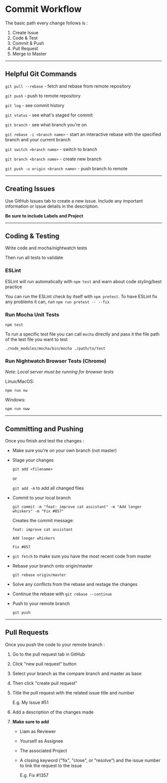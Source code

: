 # Commit Workflow

The basic path every change follows is :

1. Create Issue
2. Code & Test
3. Commit & Push
4. Pull Request
5. Merge to Master

---

## Helpful Git Commands

`git pull --rebase` - fetch and rebase from remote repository

`git push` - push to remote repository

`git log` - see commit history

`git status` - see what's staged for commit

`git branch` - see what branch you're on

`git rebase -i <branch name>` - start an interactive rebase with the specified branch and your current branch

`git switch <branch name>` - switch to branch

`git branch <branch name>` - create new branch

`git push -u origin <branch name>` - push branch to remote

---

## Creating Issues

Use GitHub Issues tab to create a new issue.  Include any important information or issue details in the description.

**Be sure to include Labels and Project**

---

## Coding & Testing

Write code and mocha/nightwatch tests

Then run all tests to validate

### ESLint

ESLint will run automatically with `npm test` and warn about code styling/best practice

You can run the ESLint check by itself with `npm pretest`. To have ESLint fix any problems it can, run `npm run pretest -- --fix`

### Run Mocha Unit Tests

`npm test`

To run a specific test file you can call `mocha` directly and pass it the file path of the test file you want to test

`./node_modules/mocha/bin/mocha ./path/to/test`

### Run Nightwatch Browser Tests (Chrome)
*Note: Local server must be running for browser tests*

Linux/MacOS:

`npm run nw`

Windows:

`npm run nww`

---

## Committing and Pushing 

Once you finish and test the changes :
- Make sure you're on your own branch (not master)

- Stage your changes
  
  `git add <filename>` 
  
  or
  
  `git add -A` to add all changed files

- Commit to your local branch

  `git commit -m "feat: improve cat assistant" -m "Add longer whiskers" -m "Fix #857"`

  Creates the commit message: 
      
      feat: improve cat assistant

      Add longer whiskers

      Fix #857

- `git fetch` to make sure you have the most recent code from master

- Rebase your branch onto origin/master
  
  `git rebase origin/master`

- Solve any conflicts from the rebase and restage the changes

- Continue the rebase with `git rebase --continue`

- Push to your remote branch

  `git push`

---

## Pull Requests

Once you push the code to your remote branch : 

1. Go to the pull request tab in GitHub
2. Click "new pull request" button
3. Select your branch as the compare branch and master as base
4. Then click "create pull request"
5. Title the pull request with the related issue title and number
  
    E.g. My Issue #51

6. Add a description of the changes made
7. **Make sure to add**
    - Liam as Reviewer 
    - Yourself as Assignee
    - The associated Project
    - A closing keyword ("fix", "close", or "resolve") and the issue number to link the request to the issue

      E.g. Fix #1357
